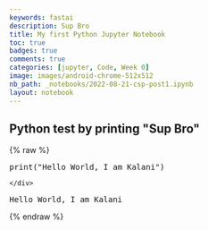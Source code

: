 ```yaml
---
keywords: fastai
description: Sup Bro
title: My first Python Jupyter Notebook
toc: true 
badges: true
comments: true
categories: [jupyter, Code, Week 0]
image: images/android-chrome-512x512
nb_path: _notebooks/2022-08-21-csp-post1.ipynb
layout: notebook
---
```


<!--
#################################################
### THIS FILE WAS AUTOGENERATED! DO NOT EDIT! ###
#################################################
# file to edit: _notebooks/2022-08-21-csp-post1.ipynb
-->

<div class="container" id="notebook-container">
        
<div class="cell border-box-sizing text_cell rendered"><div class="inner_cell">
<div class="text_cell_render border-box-sizing rendered_html">
<h2 id="Python-test-by-printing-&quot;Sup-Bro&quot;">Python test by printing "Sup Bro"<a class="anchor-link" href="#Python-test-by-printing-&quot;Sup-Bro&quot;"> </a></h2>
</div>
</div>
</div>
    {% raw %}
    
<div class="cell border-box-sizing code_cell rendered">
<div class="input">

<div class="inner_cell">
    <div class="input_area">
<div class=" highlight hl-ipython3"><pre><span></span><span class="nb">print</span><span class="p">(</span><span class="s2">&quot;Hello World, I am Kalani&quot;</span><span class="p">)</span>
</pre></div>

    </div>
</div>
</div>

<div class="output_wrapper">
<div class="output">

<div class="output_area">

<div class="output_subarea output_stream output_stdout output_text">
<pre>Hello World, I am Kalani
</pre>
</div>
</div>

</div>
</div>

</div>
    {% endraw %}

</div>
 

